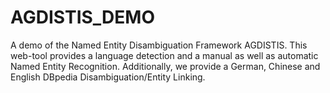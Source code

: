 AGDISTIS_DEMO
=============

A demo of the Named Entity Disambiguation Framework AGDISTIS. This web-tool provides a language detection and a manual as well as automatic Named Entity Recognition. Additionally, we provide a German, Chinese and English DBpedia Disambiguation/Entity Linking.
